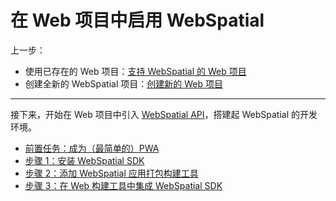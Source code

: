 
# 在 Web 项目中启用 WebSpatial

上一步：
- 使用已存在的 Web 项目：[支持 WebSpatial 的 Web 项目](../web-projects-that-support-webspatial/README.md)
- 创建全新的 WebSpatial 项目：[创建新的 Web 项目](../web-projects-that-support-webspatial/creating-new-web-projects.md)

---

接下来，开始在 Web 项目中引入 [WebSpatial API]()，搭建起 WebSpatial 的开发环境。

- [前置任务：成为（最简单的）PWA](prerequisite-become-a-minimal-pwa.md)
- [步骤 1：安装 WebSpatial SDK](step-1-install-the-webspatial-sdk.md)
- [步骤 2：添加 WebSpatial 应用打包构建工具](step-2-add-build-tool-for-packaged-webspatial-apps.md)
- [步骤 3：在 Web 构建工具中集成 WebSpatial SDK](step-3-integrate-webspatial-sdk-into-web-build-tools.md)
